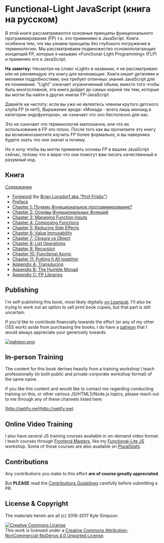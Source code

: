 # Functional-Light JavaScript (книга на русском)

В этой книге рассматриваются основные принципы функционального программирования (FP) т.к. это приминимо в JavaScript. Книга особенна тем, что мы узнаем принципы без глубокого погружения в терминологию. Мы рассматриваем подмножество основополагающих концепций FP, которые я называю «Functional-Light Programming» (FLP) и применяю его к JavaScript.

**На заметку:** Несмотря на слово «Light» в названии, я не рассматриваю или не рекомендую эту книгу для начинающих. Книга кишит деталями и мелкими подробностями; она требует отличных знаний JavaScript для ее понимания. "Light" означает ограниченный объем; вместо того чтобы быть многословной, эта книга дойдет до самых корней тех тем, которые вы могли бы найти в других книгах FP-JavaScript

Давайте на чистоту: если вы уже не являетесь членом крутого детского клуба FP (я нет!), Выражение вроде: «Монада - всего лишь моноид в категории эндофунторов», не означает что оно бесполезно для нас.

Это не озночает что терминология малозначна, или что их использование в FP это плохо. После того как вы прочитаете эту книгу вы возможнозахотите изучить FP более формально, и вы наверняка будете знать что они значат и почему.

Но я хочу чтобы вы могли применить основы FP в вашем JavaScript сейчас, потому что я верю что они помогут вам писать качественный и разумный код.

## Книга

[Содержание](toc.md)

* [Foreword](foreword.md) (by [Brian Lonsdorf aka "Prof Frisby"](https://twitter.com/DrBoolean))
* [Preface](preface.md)
* [Chapter 1: Почему Функциональное программирование?](ch1.md)
* [Chapter 2: Основы Функциональных Функций](ch2.md)
* [Chapter 3: Managing Function Inputs](ch3.md)
* [Chapter 4: Composing Functions](ch4.md)
* [Chapter 5: Reducing Side Effects](ch5.md)
* [Chapter 6: Value Immutability](ch6.md)
* [Chapter 7: Closure vs Object](ch7.md)
* [Chapter 8: List Operations](ch8.md)
* [Chapter 9: Recursion](ch9.md)
* [Chapter 10: Functional Async](ch10.md)
* [Chapter 11: Putting It All together](ch11.md)
* [Appendix A: Transducing](apA.md)
* [Appendix B: The Humble Monad](apB.md)
* [Appendix C: FP Libraries](apC.md)

## Publishing

I'm self-publishing this book, most likely digitally [on Leanpub](https://leanpub.com/fljs/). I'll also be trying to work out an option to sell print book copies, but that part is still uncertain.

If you'd like to contribute financially towards the effort (or any of my other OSS work) aside from purchasing the books, I do have a [patreon](https://www.patreon.com/getify) that I would always appreciate your generosity towards.

<a href="https://www.patreon.com/getify">[![patreon.png](https://s11.postimg.org/axpzguh77/patreon.png)](https://www.patreon.com/getify)</a>

## In-person Training

The content for this book derives heavily from a training workshop I teach professionally (in both public and private-corporate workshop format) of the same name.

If you like this content and would like to contact me regarding conducting training on this, or other various JS/HTML5/Node.js topics, please reach out to me through any of these channels listed here:

[http://getify.me](http://getify.me)

## Online Video Training

I also have several JS training courses available in on-demand video format. I teach courses through [Frontend Masters](https://FrontendMasters.com), like my [Functional-Lite JS](https://frontendmasters.com/courses/functional-js-lite/) workshop. Some of those courses are also available on [PluralSight](https://www.pluralsight.com/search?q=kyle%20simpson&categories=all).

## Contributions

Any contributions you make to this effort **are of course greatly appreciated**.

But **PLEASE** read the [Contributions Guidelines](CONTRIBUTING.md) carefully before submitting a PR.

## License & Copyright

The materials herein are all (c) 2016-2017 Kyle Simpson.

<a rel="license" href="http://creativecommons.org/licenses/by-nc-nd/4.0/"><img alt="Creative Commons License" style="border-width:0" src="https://i.creativecommons.org/l/by-nc-nd/4.0/88x31.png" /></a><br />This work is licensed under a <a rel="license" href="http://creativecommons.org/licenses/by-nc-nd/4.0/">Creative Commons Attribution-NonCommercial-NoDerivs 4.0 Unported License</a>.
